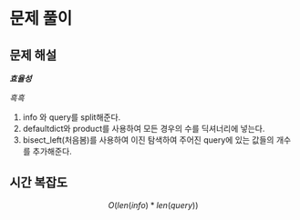   # 문제 풀이

## 문제 해설

***효율성***

*흑흑*

1. info 와 query를 split해준다.
2. defaultdict와 product를 사용하여 모든 경우의 수를 딕셔너리에 넣는다.
3. bisect_left(처음봄)를 사용하여 이진 탐색하여 주어진 query에 있는 값들의 개수를 추가해준다.



## 시간 복잡도

$$O(len(info)*len(query))$$

